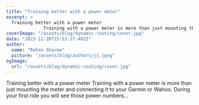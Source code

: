 ```yaml
---
title: "Training better with a power meter"
excerpt: >
  Training better with a power meter
              Training with a power meter is more than just mounting the meter and connecting it to your Garmin or Wahoo. During your first ride you will see those pow
coverImage: "/assets/blog/dynamic-routing/cover.jpg"
date: "2023-11-20T15:53:27.482Z"
author:
  name: "Rohan Sharma"
  picture: "/assets/blog/authors/jj.jpeg"
ogImage:
  url: "/assets/blog/dynamic-routing/cover.jpg"
---
```


Training better with a power meter
            Training with a power meter is more than just mounting the meter and connecting it to your Garmin or Wahoo. During your first ride you will see those power numbers…